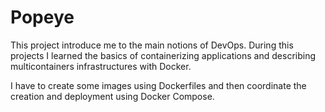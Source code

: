# Popeye
This project introduce me to the main notions of DevOps. During this projects I learned the basics of containerizing applications and describing multicontainers infrastructures with Docker.

I have to create some images using Dockerfiles and then coordinate the creation and deployment using Docker Compose.